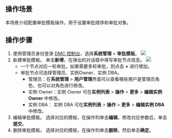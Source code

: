 ## 操作场景

本场景介绍配置审批模板操作，用于设置审批顺序和审批对象。

## 操作步骤

1. 使用管理员身份登录 [DMC 控制台](https://dms.cloud.tencent.com/v3/cooperations/#/)，选择**系统管理** > **审批模板**。
   ![](https://qcloudimg.tencent-cloud.cn/raw/354e617fec404bad5913256778492243.png)
2. 新建审批模板。
   单击**新增**，在弹出的对话框中填写审批节点信息。
   ![](https://qcloudimg.tencent-cloud.cn/raw/6b8447b04c633557657e876ea5256b69.png)
   - 一个节点对应一轮审批，如果需要多轮审批，则点击 **+** 进行增加。
   - 审批节点可选择管理员、实例Owner、实例 DBA。
      - 管理员：在**系统管理** > **用户管理**界面可以查看哪些用户是管理员角色，也可以对角色进行修改。
     - 实例 Owner：实例 Owner 可在**实例列表** > **操作** > **更多** > **编辑实例 Owner** 中修改。 
     - 实例 DBA： 实例 DBA 可在**实例列表** > **操作** > **更多** > **编辑实例 DBA** 中修改。 
3. 编辑审批模板。
   选择对应的模板，在操作列单击**编辑**，修改对应参数后，单击**提交**。
4. 删除审批模板。
   选择对应的模板，在操作列单击**删除**，然后单击**确定**。
